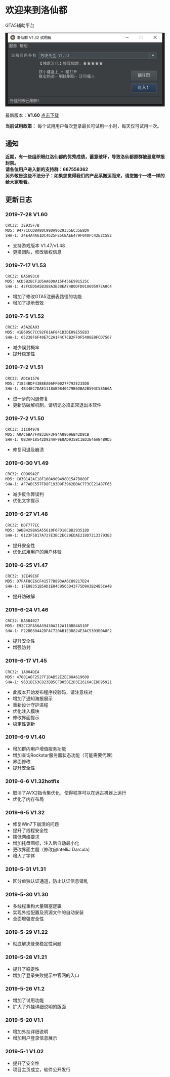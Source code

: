 # 欢迎来到洛仙都
GTA5辅助平台

![主界面](mainwindow.png)

 最新版本：**V1.60**
[点击下载](//github.com/luoxiandu/luoxiandu.com/releases/download/1.60/release.exe)

**当前试用政策：**
每个试用用户每次登录最长可试用一小时，每天仅可试用一次。

## 通知
**近期，有一些组织眼红洛仙都的优秀成绩，蓄意破坏，导致洛仙都原群被恶意举报封禁。**  
**请各位用户进入新的支持群：667556362**  
**另外敬告这些不法分子：如果您觉得我们的产品系搬运而来，请您搬个一模一样的给大家看看。**

<!---
**支持CPU：**

![志强](https://www.intel.cn/content/dam/www/global/badges/badge-xeon.png.rendition.intel.web.84.84.png)
![酷睿i9](https://www.intel.cn/content/dam/www/global/badges/badge-9th-gen-core-i9.png.rendition.intel.web.84.84.png)
![酷睿i7](https://www.intel.cn/content/dam/www/global/badges/badge-9th-gen-core-i7.png.rendition.intel.web.84.84.png)
![酷睿i5](https://www.intel.cn/content/dam/www/global/badges/badge-9th-gen-core-i5.png.rendition.intel.web.84.84.png)
![酷睿i3](https://www.intel.cn/content/dam/www/global/badges/badge-9th-gen-core-i3.png.rendition.intel.web.84.84.png)
![奔腾](https://www.intel.cn/content/dam/www/global/badges/badge-pentium.png.rendition.intel.web.84.84.png)
![赛扬](https://www.intel.cn/content/dam/www/global/badges/badge-celeron.png.rendition.intel.web.84.84.png)
![锐龙线程撕裂者](RyzenTR.png)
![锐龙](Ryzen.png)
---->

## 更新日志
### 2019-7-28 V1.60
```
CRC32: 3E935F7B
MD5: 94771CCD8A80C99DA9629335EC35E8DA
SHA-1: 24E4A4A61DC4625FE5CBAEE479F040FC42E2C582
```
- 支持游戏版本 V1.47/v1.48
- 更换团队，修改版权信息

### 2019-7-17 V1.53
```
CRC32: BA5093C0
MD5: ACD5B2BCF1D5AA6D0A15F456E991525C
SHA-1: 42FCED6A5B388A3B38EA74B0DFD01060597EA0C4
```
- 增加了修改GTA5注册表路径的功能
- 增加了提示音效

### 2019-7-5 V1.52
```
CRC32: A5A2EA93
MD5: 41E695C7CC92F01AF841D3DE09E55E03
SHA-1: 65238F6F40E7C2A1F4C7CB2FF0F5406E9FCD7567
```
- 减少误封概率
- 提升稳定性

### 2019-7-2 V1.51
```
CRC32: ADCA1576
MD5: 71824BDF43B8EA06FF0027F792E235D8
SHA-1: 4B44EC7DAE1118AB9840479B6DBA2B594C58566A
```
- 进一步的闪退修复
- 更新防破解机制，请切记必须正常退出本软件

### 2019-7-2 V1.50
```
CRC32: 31C04978
MD5: A0AC6BA7FA8326F3F84A88696B42D8CB
SHA-1: 0B3AF18542D924AF9E8AD935BC1ED3E46AB4B9D5
```
- 修复闪退及崩溃

### 2019-6-30 V1.49
```
CRC32: CD969A2F
MD5: C03B142AC18F100A909498D15A7B889F
SHA-1: AF7ABC557FD8F193D9F3962BDAC773CE21487F65
```
- 减少反作弊误判
- 优化文字提示

### 2019-6-27 V1.48
```
CRC32: DDF777EC
MD5: 3ABB429BA5A55610F6FD18CBB293518D
SHA-1: 0123F5B17A727E3BC2EC29EDAE218D72133793B3
```
- 提升安全性
- 优化试用用户的用户体验

### 2019-6-25 V1.47
```
CRC32: 1EE49E6F
MD5: D7FAF8CE6CF415778893AA6C89217D24
SHA-1: 1FE88351B5AD1E84C9563D43F75D9A3B24B5CA4B
```
- 提升防破解

### 2019-6-24 V1.46
```
CRC32: BA5B4027
MD5: E92CC2FA56A39430A212A110B84A510F
SHA-1: F22BB30442DFAC720AB1E3B824E3AC5393B0A8F2
```
- 提升安全性
- 增强防封

### 2019-6-17 V1.45
```
CRC32: 1A004DEA
MD5: 47801ABF2527F1DAB52E2EE88A61960D
SHA-1: 9631BE63C823BB5CFB05BE2D3E2616ACEDD95921
```
- 此版本开始发布程序校验码，请注意核对
- 增加了通知海报展示
- 重新设计守护进程
- 优化注入模块
- 修改界面提示
- 稳定性更新

### 2019-6-9 V1.40
- 增加群内用户增值服务功能
- 增加查询Rockstar服务器状态功能（可能需要代理）
- 界面修改
- 提升安全性

### 2019-6-6 V1.32hotfix
- 取消了AVX2指令集优化，使得程序可以在远古机器上运行
- 优化了内存布局

### 2019-6-5 V1.32
- 修复Win7下崩溃的问题
- 提升了线程安全性
- 降低网络要求
- 增加托盘图标，注入后自动最小化
- 更改界面主题（修改自IntelliJ Darcula）
- 增大了字体

### 2019-5-31 V1.31
- 区分单独认证通道，防止认证信息错乱

### 2019-5-30 V1.30
- 多线程重构大量阻塞逻辑
- 实现外挂配置及资源文件的自动安装
- 全面增强安全性

### 2019-5-29 V1.22
- 彻底解决登录稳定性问题

### 2019-5-28 V1.21
- 提升了稳定性
- 增加了登录失败提示中官网的入口

### 2019-5-26 V1.2
- 增加了试用功能
- 扩大了外挂详细说明的版面

### 2019-5-20 V1.1
- 增加外挂详细说明
- 增加用户登录信息展示

### 2019-5-1 V1.02
- 提升了安全性
- 项目主页成立，软件公开发行